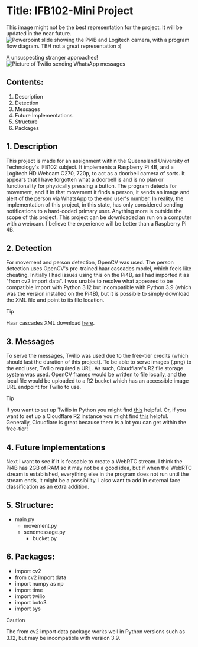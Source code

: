 # Title: IFB102-Mini Project
This image might not be the best representation for the project. It will be updated in the near future.
![Powerpoint slide showing the Pi4B and Logitech camera, with a program flow diagram. TBH not a great representation :(](https://api.llay.au/Detection/Ppt1.png)

A unsuspecting stranger approaches!
![Picture of Twilio sending WhatsApp messages](https://api.llay.au/Detection/Screenshot_20240521-051613.png)

## Contents:
1. Description
2. Detection
3. Messages
4. Future Implementations
5. Structure
6. Packages

## 1. Description
This project is made for an assignment within the Queensland University of Technology's IFB102 subject. It implements a Raspberry Pi 4B, and a Logitech HD Webcam C270, 720p, to act as a doorbell camera of sorts. It appears that I have forgotten what a doorbell is and is no plan or functionality for physically pressing a button. The program detects for movement, and if in that movement it finds a person, it sends an image and alert of the person via WhatsApp to the end user's number. In reality, the implementation of this project, in this state, has only considered sending notifications to a hard-coded primary user. Anything more is outside the scope of this project.
This project can be downloaded an run on a computer with a webcam. I believe the experience will be better than a Raspberry Pi 4B.

## 2. Detection
For movement and person detection, OpenCV was used. The person detection uses OpenCV's pre-trained haar cascades model, which feels like cheating.
Initially I had issues using this on the Pi4B, as I had imported it as "from cv2 import data". I was unable to resolve what appeared to be compatible import with 
Python 3.12 but incompatible with Python 3.9 (which was the version installed on the Pi4B), but it is possible to simply download the XML file and point to its file location. 

> [!TIP]
> Haar cascades XML download [here](https://github.com/opencv/opencv/tree/master/data/haarcascades).

## 3. Messages
To serve the messages, Twilio was used due to the free-tier credits (which should last the duration of this project).
To be able to serve images (.png) to the end user, Twilio required a URL. As such, Cloudflare's R2 file storage system was used.
OpenCV frames would be written to file locally, and the local file would be uploaded to a R2 bucket which has an accessible image URL endpoint for Twilio to use. 

> [!TIP]
> If you want to set up Twilio in Python you might find [this](https://www.twilio.com/docs/whatsapp/quickstart/python) helpful.
> Or, if you want to set up a Cloudflare R2 instance you might find [this](https://developers.cloudflare.com/r2/get-started/) helpful.
> Generally, Cloudflare is great because there is a lot you can get within the free-tier!

## 4. Future Implementations
Next I want to see if it is feasable to create a WebRTC stream. I think the Pi4B has 2GB of RAM so it may not be a good idea, but if when the WebRTC stream is established, everything else in the program does not run until the stream ends, it might be a possibility. I also want to add in external face classification as an extra addition.

## 5. Structure:
- main.py
  - movement.py
  - sendmessage.py
    - bucket.py

## 6. Packages:
- import cv2
- from cv2 import data 
- import numpy as np
- import time
- import twilio
- import boto3
- import sys
> [!CAUTION]
> The from cv2 import data package works well in Python versions such as 3.12, but may be incompatible with version 3.9.



